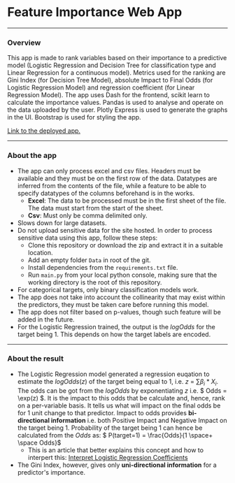# Feature Importance Web App
---
### Overview
This app is made to rank variables based on their importance to a predictive model (Logistic Regression and Decision Tree for classification type and Linear Regression for a continuous model). Metrics used for the ranking are Gini Index (for Decision Tree Model), absolute Impact to Final Odds (for Logistic Regression Model) and regression coefficient (for Linear Regression Model). The app uses Dash for the frontend, scikit learn to calculate the importance values. Pandas is used to analyse and operate on the data uploaded by the user. Plotly Express is used to generate the graphs in the UI. Bootstrap is used for styling the app.
  
[Link to the deployed app.](https://initial-app-psjtjg5qoq-as.a.run.app/)

---
### About the app
*   The app can only process excel and csv files. Headers must be available and they must be on the first row of the data. Datatypes are inferred from the contents of the file, while a feature to be able to specify datatypes of the columns beforehand is in the works.
    *   **Excel**: The data to be processed must be in the first sheet of the file. The data must start from the start of the sheet.
    *   **Csv**: Must only be comma delimited only.
*   Slows down for large datasets.
*   Do not upload sensitive data for the site hosted. In order to process sensitive data using this app, follow these steps:
    *   Clone this repository or download the zip and extract it in a suitable location.
    *   Add an empty folder `Data` in root of the git.
    *   Install dependencies from the `requirements.txt` file.
    *   Run `main.py` from your local python console, making sure that the working directory is the root of this repository.
*   For categorical targets, only binary classification models work.
*   The app does not take into account the collinearity that may exist within the predictors, they must be taken care before running this model.
*   The app does not filter based on p-values, though such feature will be added in the future.
*   For the Logistic Regression trained, the output is the $logOdds$ for the target being 1. This depends on how the target labels are encoded. 
---
### About the result
* The Logistic Regression model generated a regression euqation to estimate the $logOdds (z)$ of the target being equal to 1, i.e. $z$ = $\sum \beta_i * X_i$. The odds can be got from the $logOdds$ by exponentiating $z$ i.e. $ Odds = \exp(z) $. It is the impact to this odds that be calculate and, hence, rank on a per-variable basis. It tells us what will impact on the final odds be for 1 unit change to that predictor. Impact to odds provides **bi-directional information** i.e. both Positive Impact and Negative Impact on the target being 1. Probability of the target being 1 can hence be calculated from the $Odds$ as: $ P(target=1) =  \frac{Odds}{1 \space+ \space Odds}$
  * This is an article that better explains this concept and how to interpert this: [Interpret Logistic Regression Coefficients](https://quantifyinghealth.com/interpret-logistic-regression-coefficients/)
* The Gini Index, however, gives only **uni-directional information** for a predictor's importance. 